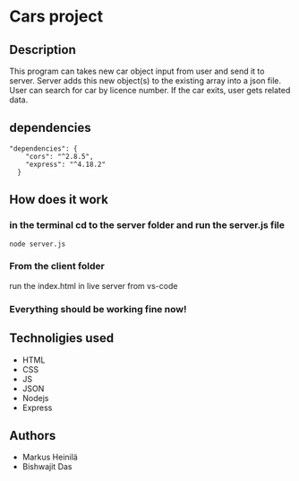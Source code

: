 # Cars project

## Description

This program can takes new car object input from user and send it to server. Server adds this new object(s) to the existing array into a json file. User can search for car by licence number. If the car exits, user gets related data.

## dependencies

```
"dependencies": {
    "cors": "^2.8.5",
    "express": "^4.18.2"
  }
```

## How does it work

### in the terminal cd to the server folder and run the server.js file

```
node server.js
```

### From the client folder

run the index.html in live server from vs-code

### Everything should be working fine now!

## Technoligies used

- HTML
- CSS
- JS
- JSON
- Nodejs
- Express

## Authors

- Markus Heinilä
- Bishwajit Das
